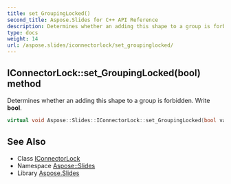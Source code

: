 ```yaml
---
title: set_GroupingLocked()
second_title: Aspose.Slides for C++ API Reference
description: Determines whether an adding this shape to a group is forbidden. Write bool.
type: docs
weight: 14
url: /aspose.slides/iconnectorlock/set_groupinglocked/
---
```

## IConnectorLock::set_GroupingLocked(bool) method


Determines whether an adding this shape to a group is forbidden. Write **bool**.

```cpp
virtual void Aspose::Slides::IConnectorLock::set_GroupingLocked(bool value)=0
```

## See Also

* Class [IConnectorLock](../)
* Namespace [Aspose::Slides](../../)
* Library [Aspose.Slides](../../../)